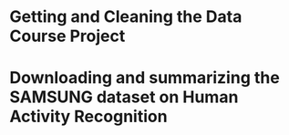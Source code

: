 # Getting and Cleaning the Data Course Project
# Downloading and summarizing the SAMSUNG dataset on Human Activity Recognition
